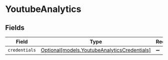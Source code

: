 # YoutubeAnalytics


## Fields

| Field                                                                                    | Type                                                                                     | Required                                                                                 | Description                                                                              |
| ---------------------------------------------------------------------------------------- | ---------------------------------------------------------------------------------------- | ---------------------------------------------------------------------------------------- | ---------------------------------------------------------------------------------------- |
| `credentials`                                                                            | [Optional[models.YoutubeAnalyticsCredentials]](../models/youtubeanalyticscredentials.md) | :heavy_minus_sign:                                                                       | N/A                                                                                      |